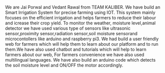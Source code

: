 We are Jai Porwal and Vedant Rawal from TEAM KALIBER.
We have build an Smart Irrigation System for precise farming using IOT. This system mainly focuses on the efficient irrigation and helps farmers to reduce their labour and icrease their crop yield.
To monitor the weather, moisture level,animal detector  we  have used various type of sensors like ultrasonic sensor,proximity sensor,radiation sensor,soil  moisture sensorand microcontollers like arduino and raspberry pi3.
We had build a user friendly web for farmers which will help them to learn about our platform and to run them.We have also used chatbot and tutorials which will help to learn farmers about our web, For farmers convenience we have also used multilingual languages.
We have also build an arduino code which detects the soil moisture level and ON/OFF the motor accordingly.

